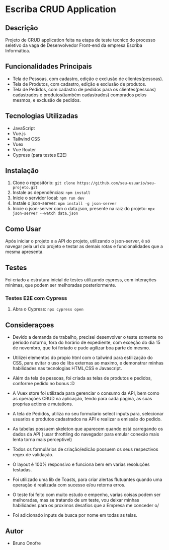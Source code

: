 # Escriba CRUD Application

## Descrição

Projeto de CRUD application feita na etapa de teste tecnico do processo seletivo da vaga de Desenvolvedor Front-end da empresa Escriba Informática.

## Funcionalidades Principais

- Tela de Pessoas, com cadastro, edição e exclusão de clientes(pessoas).
- Tela de Produtos, com cadastro, edição e exclusão de produtos.
- Tela de Pedidos, com cadastro de pedidos para os clientes(pessoas) cadastrados e produtos(também cadastrados) comprados pelos mesmos, e exclusão de pedidos.

## Tecnologias Utilizadas

- JavaScript
- Vue.js
- Tailwind CSS
- Vuex
- Vue Router
- Cypress (para testes E2E)

## Instalação

1. Clone o repositório: `git clone https://github.com/seu-usuario/seu-projeto.git`
2. Instale as dependências: `npm install`
3. Inicie o servidor local: `npm run dev`
4. Instale o json-server: `npm install -g json-server`
5. Inicie o json-server com o data.json, presente na raiz do projeto: `npx json-server --watch data.json`

## Como Usar

Após iniciar o projeto e a API do projeto, utilizando o json-server, é só navegar pela url do projeto e testar as demais rotas e funcionalidades que a mesma apresenta.

## Testes

Foi criado a estrutura inicial de testes utilizando cypress, com interações minimas, que podem ser melhoradas posteriormente.

### Testes E2E com Cypress

1. Abra o Cypress: `npx cypress open`

## Consideraçoes

- Devido a demanda de trabalho, precisei desenvolver o teste somente no periodo noturno, fora do horário de expediente, com exceção do dia 15 de novembro, que foi feriado e pude agilizar boa parte do mesmo.

- Utilizei elementos do propio html com o tailwind para estilização do CSS, para evitar o uso de libs externas ao maximo, e demonstrar minhas habilidades nas tecnologias HTML,CSS e Javascript.

- Além da tela de pessoas, foi criada as telas de produtos e pedidos, conforme pedido no bonus :D

- A Vuex store foi utilizada para gerenciar o consumo da API, bem como as operações CRUD na aplicação, tendo para cada pagina, as suas proprias actions e mutations.

- A tela de Pedidos, utiliza no seu formulario select inputs para, selecionar usuarios e produtos cadastrados na API e realizar a emissão do pedido.

- As tabelas possuem skeleton que aparecem quando está carregando os dados da API ( usar throttling do navegador para emular conexão mais lenta torna mais perceptivel)

- Todos os formulários de criação/edicão possuem os seus respectivos regex de validação.

- O layout é 100% responsivo e funciona bem em varias resoluções testadas.

- Foi utilizado uma lib de Toasts, para criar alertas flutuantes quando uma operaçào é realizada com sucesso e/ou retorna erros.

- O teste foi feito com muito estudo e empenho, varias coisas podem ser melhoradas, mas se tratando de um teste, vou deixar minhas habilidades para os proximos desafios que a Empresa me conceder o/

- Foi adicionado inputs de busca por nome em todas as telas.

## Autor

- Bruno Onofre
